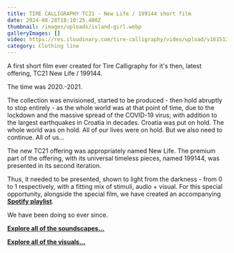 ```yaml
---
title: TIRE CALLIGRAPHY TC21 - New Life / 199144 short film
date: 2024-08-28T18:10:25.480Z
thumbnail: /images/uploads/island-girl.webp
galleryImages: []
video: https://res.cloudinary.com/tire-calligraphy/video/upload/v1615129052/TC21-New-Life-199144.mp4
category: Clothing line
---
```

A first short film ever created for Tire Calligraphy for it's then, latest offering, TC21 New Life / 199144. 

The time was 2020.-2021. 

The collection was envisioned, started to be produced - then hold abruptly to stop entirely - as the whole world was at that point of time, due to the lockdown and the massive spread of the COVID-19 virus; with addition to the largest earthquakes in Croatia in decades. Croatia was put on hold. The whole world was on hold. All of our lives were on hold. But we also need to continue. All of us... 

The new TC21 offering was appropriately named New Life. The premium part of the offering, with its universal timeless pieces, named 199144, was presented in its second iteration. 

Thus, it needed to be presented, shown to light from the darkness - from 0 to 1 respectively, with a fitting mix of stimuli, audio + visual. For this special opportunity, alongside the special film, we have created an accompanying **[Spotify playlist](https://open.spotify.com/playlist/7HEGiMY1rBL1VC8y8Cz8Y5?si=31d7e0e51eda480a)**.  

We have been doing so ever since. 

**[Explore all of the soundscapes... ](https://open.spotify.com/user/45x6aikpn8hg9ziczww1q5gku?si=b1c846b98b824752&nd=1)**  

**[Explore all of the visuals...](https://www.youtube.com/@tirecalligraphy)**